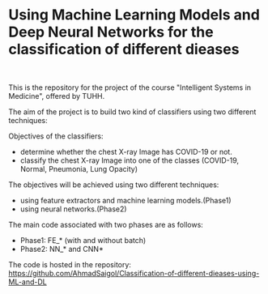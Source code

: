 # Using Machine Learning Models and Deep Neural Networks for the classification of different dieases

<br>

This is the repository for the project of the course "Intelligent Systems in Medicine", offered by TUHH.

The aim of the project is to build two kind of classifiers using two different techniques:

Objectives of the classifiers:
<ul>
<li> determine whether the chest X-ray Image has COVID-19 or not. </li>
<li> classify the chest X-ray Image into one of the classes (COVID-19, Normal, Pneumonia, Lung Opacity) </li>
</ul>


The objectives will be achieved using two different techniques:
<ul>
<li> using feature extractors and machine learning models.(Phase1) </li>
<li> using neural networks.(Phase2) </li>
</ul>



The main code associated with two phases are as follows:
<ul>
<li> Phase1: FE_* (with and without batch) </li>
<li> Phase2: NN_* and CNN* </li>
</ul>


The code is hosted in the repository:
https://github.com/AhmadSaigol/Classification-of-different-dieases-using-ML-and-DL